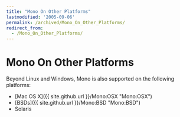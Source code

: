 ```yaml
---
title: "Mono On Other Platforms"
lastmodified: '2005-09-06'
permalink: /archived/Mono_On_Other_Platforms/
redirect_from:
  - /Mono_On_Other_Platforms/
---
```


Mono On Other Platforms
=======================

Beyond Linux and Windows, Mono is also supported on the following platforms:

-   [Mac OS X]({{ site.github.url }}/Mono:OSX "Mono:OSX")
-   [BSDs]({{ site.github.url }}/Mono:BSD "Mono:BSD")
-   Solaris


